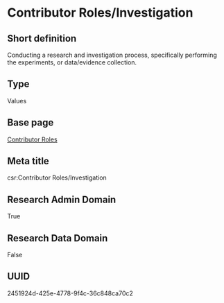 # Contributor Roles/Investigation
## Short definition
Conducting a research and investigation process, specifically performing the experiments, or data/evidence collection.
## Type
Values
## Base page
[Contributor Roles](../../Objects/Contributor%20Roles.md)
## Meta title
csr:Contributor Roles/Investigation
## Research Admin Domain
True
## Research Data Domain
False
## UUID
2451924d-425e-4778-9f4c-36c848ca70c2
